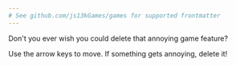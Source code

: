 ```yaml
---
# See github.com/js13kGames/games for supported frontmatter
---
```

Don't you ever wish you could delete that annoying game feature?

Use the arrow keys to move. If something gets annoying, delete it!